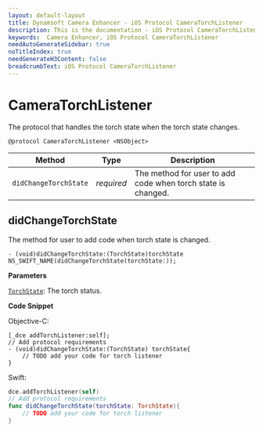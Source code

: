 ```yaml
---
layout: default-layout
title: Dynamsoft Camera Enhancer - iOS Protocol CameraTorchListener
description: This is the documentation - iOS Protocol CameraTorchListener page of Dynamsoft Camera Enhancer.
keywords:  Camera Enhancer, iOS Protocol CameraTorchListener
needAutoGenerateSidebar: true
noTitleIndex: true
needGenerateH3Content: false
breadcrumbText: iOS Protocol CameraTorchListener
---
```


# CameraTorchListener

The protocol that handles the torch state when the torch state changes.

```objc
@protocol CameraTorchListener <NSObject>
```

| Method | Type | Description |
| ------ | ---- | ----------- |
| `didChangeTorchState` | *required* | The method for user to add code when torch state is changed. |

## didChangeTorchState

The method for user to add code when torch state is changed.

```objc
- (void)didChangeTorchState:(TorchState)torchState NS_SWIFT_NAME(didChangeTorchState(torchState:));
```

**Parameters**

[`TorchState`]({{site.parameter-reference}}index.html#torchstate): The torch status.

**Code Snippet**

Objective-C:

```objc
[_dce addTorchListener:self];
// Add protocol requirements
- (void)didChangeTorchState:(TorchState) torchState{
    // TODO add your code for torch listener
}
```

Swift:

```swift
dce.addTorchListener(self)
// Add protocol requirements
func didChangeTorchState(torchState: TorchState){
    // TODO add your code for torch listener
}
```
